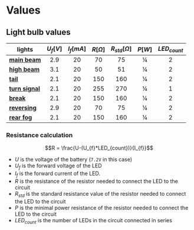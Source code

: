 # Values

## Light bulb values

| lights                                                              | **$U_f [V]$** | **$I_f [mA]$** | **$R [Ω]$** | **$R_{std} [Ω]$** | **$P [W]$** | **$LED_{count}$** |
|---------------------------------------------------------------------|:-------------:|:--------------:|:-----------:|:-----------------:|:-----------:|:-----------------:|
| [**main beam**](./datasheets/5mm-warm-white-OSMMD251A5A.pdf)        | 2.9           | 20             | 70          | 75                | ¼           | 2                 |
| [**high beam**](./datasheets/3mm-warm-white-304WC4B-W6-1PD.pdf.pdf) | 3.1           | 20             | 50          | 51                | ¼           | 2                 |
| [**tail**](./datasheets/5mm-red-OSR5PA5TK4A.pdf)                    | 2.1           | 20             | 150         | 160               | ¼           | 2                 |
| [**turn signal**](./datasheets/3mm-orange-OSO5PA3NE4A.pdf)          | 2.1           | 20             | 255         | 270               | ¼           | 1                 |
| [**break**](./datasheets/3mm-red-OSR5PA3NE4A.pdf)                   | 2.1           | 20             | 150         | 160               | ¼           | 2                 |
| [**reversing**](./datasheets/3mm-cool-white-OSW5DK6CF2A.pdf)        | 2.9           | 20             | 70          | 75                | ¼           | 2                 |
| [**rear fog**](./datasheets/3mm-red-OSR5RU6C11A.pdf)                | 2.1           | 20             | 150         | 160               | ¼           | 2                 |

### Resistance calculation

$$R = \frac{U-(U_{f}*LED_{count})}{I_{f}}$$

- $U$ is the voltage of the battery (`7.2V` in this case)
- $U_{f}$ is the forward voltage of the LED
- $I_{f}$ is the forward current of the LED.
- $R$ is the resistance of the resistor needed to connect the LED to the circuit
- $R_{std}$ is the standard resistance value of the resistor needed to connect the LED to the circuit
- $P$ is the minimal power resistance of the resistor needed to connect the LED to the circuit
- $LED_{count}$ is the number of LEDs in the circuit connected in series

